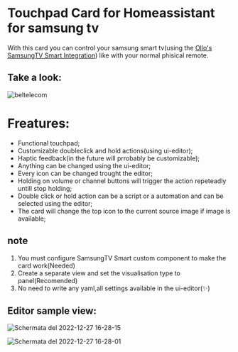 # Touchpad Card for Homeassistant for samsung tv
With this card you can control your samsung smart tv(using the [Ollo's SamsungTV Smart Integration](https://github.com/ollo69/ha-samsungtv-smart)) like with your normal phisical remote.

## Take a look:
![beltelecom](https://user-images.githubusercontent.com/64681499/205397708-14d9fdd4-4265-4c78-bf52-dae8ddfcbe83.png)


# Freatures:
  - Functional touchpad;
  - Customizable doubleclick and hold actions(using ui-editor);
  - Haptic feedback(in the future will prrobably be customizable);
  - Anything can be changed using the ui-editor;
  - Every icon can be changed trought the editor;
  - Holding on volume or channel buttons will trigger the action repeteadly untill stop holding;
  - Double click or hold action can be a script or a automation and can be selected using the editor;
  - The card will change the top icon to the current source image if image is available;
## note
  1) You must configure SamsungTV Smart custom component to make the card work(Needed)
  2) Create a separate view and set the visualisation type to panel(Recomended)
  3) No need to write any yaml,all settings available in the ui-editor(:sparkles:)

## Editor sample view:
![Schermata del 2022-12-27 16-28-15](https://user-images.githubusercontent.com/64681499/209687785-0e763aae-f9c8-4938-a063-8003c598d93a.png)

![Schermata del 2022-12-27 16-28-01](https://user-images.githubusercontent.com/64681499/209687857-a945cd5c-d3f8-4431-8a34-46e2c21d4f89.png)


